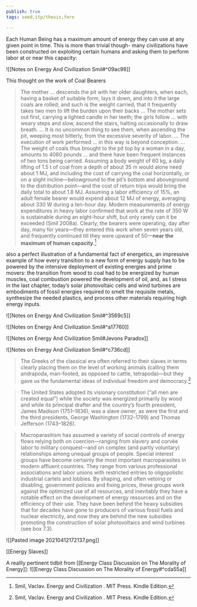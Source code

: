 ```yaml
---
publish: true
tags: seed,itp/thesis,fern

---
```

Each Human Being has a maximum amount of energy they can use at any given point in time. This is more than trivial though- many civilizations have been constructed on exploiting certain humans and asking them to perform labor at or near this capacity:

![[Notes on Energy And Civilization Smil#^09ac98]]

This thought on the work of Coal Bearers
>The mother … descends the pit with her older daughters, when each, having a basket of suitable form, lays it down, and into it the large coals are rolled; and such is the weight carried, that it frequently takes two men to lift the burden upon their backs … The mother sets out first, carrying a lighted candle in her teeth; the girls follow … with weary steps and slow, ascend the stairs, halting occasionally to draw breath. … It is no uncommon thing to see them, when ascending the pit, weeping most bitterly, from the excessive severity of labor. … The execution of work performed … in this way is beyond conception. … The weight of coals thus brought to the pit top by a woman in a day, amounts to 4080 pounds … and there have been frequent instances of two tons being carried. Assuming a body weight of 60 kg, a daily lifting of 1.5 t of coal from a depth of about 35 m would alone need about 1 MJ, and including the cost of carrying the coal horizontally, or on a slight incline—belowground to the pit’s bottom and aboveground to the distribution point—and the cost of return trips would bring the daily total to about 1.8 MJ. Assuming a labor efficiency of 15%, an adult female bearer would expend about 12 MJ of energy, averaging about 330 W during a ten-hour day. Modern measurements of energy expenditures in heavy labor confirmed that work at the rate of 350 W is sustainable during an eight-hour shift, but only rarely can it be exceeded (Smil 2008a). Clearly, the bearers were operating, day after day, many for years—they entered this work when seven years old, and frequently continued till they were upward of 50—**near the maximum of human capacity**.[^1]


also a perfect illustration of a fundamental fact of energetics, an impressive example of how every transition to a new form of energy supply has to be powered by the intensive deployment of existing energies and prime movers: the transition from wood to coal had to be energized by human muscles, coal combustion powered the development of oil, and, as I stress in the last chapter, today’s solar photovoltaic cells and wind turbines are embodiments of fossil energies required to smelt the requisite metals, synthesize the needed plastics, and process other materials requiring high energy inputs.



![[Notes on Energy And Civilization Smil#^3569c5]] 

![[Notes on Energy And Civilization Smil#^a17760]] 

![[Notes on Energy And Civilization Smil#Jevons Paradox]]

![[Notes on Energy And Civilization Smil#^c736cd]]


>The Greeks of the classical era often referred to their slaves in terms clearly placing them on the level of working animals (calling them andrapoda, man-footed, as opposed to cattle, tetrapoda)—but they gave us the fundamental ideas of individual freedom and democracy.[^2]

>The United States adopted its visionary constitution (“all men are created equal”) while the society was energized primarily by wood and while its principal drafter and the country’s fourth president, James Madison (1751–1836), was a slave owner, as were the first and the third presidents, George Washington (1732–1799) and Thomas Jefferson (1743–1826).

>Macroparasitism has assumed a variety of social controls of energy flows relying both on coercion—ranging from slavery and corvée labor to military conquest—and on complex (and partly voluntary) relationships among unequal groups of people. Special interest groups have become certainly the most important macroparasites in modern affluent countries. They range from various professional associations and labor unions with restricted entries to oligopolistic industrial cartels and lobbies. By shaping, and often vetoing or disabling, government policies and fixing prices, these groups work against the optimized use of all resources, and inevitably they have a notable effect on the development of energy resources and on the efficiency of their use. They have been behind the heavy subsidies that for decades have gone to producers of various fossil fuels and nuclear electricity, and now they are behind the new subsidies promoting the construction of solar photovoltaics and wind turbines (see box 7.3).

![[Pasted image 20210412172137.png]]

[[Energy Slaves]]


A reallly pertinent tidbit from [[Energy Class Discussion on The Morality of Energy]]:
![[Energy Class Discussion on The Morality of Energy#^cda55a]]
[^1]: Smil, Vaclav. Energy and Civilization . MIT Press. Kindle Edition. 
[^2]: Smil, Vaclav. Energy and Civilization . MIT Press. Kindle Edition. 
